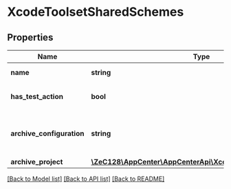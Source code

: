 # XcodeToolsetSharedSchemes

## Properties
Name | Type | Description | Notes
------------ | ------------- | ------------- | -------------
**name** | **string** | Scheme name | 
**has_test_action** | **bool** | Does scheme have a test action? | 
**archive_configuration** | **string** | Build configuration set in Archive action | [optional] 
**archive_project** | [**\ZeC128\AppCenter\AppCenterApi\XcodeSchemeArchiveProject**](XcodeSchemeArchiveProject.md) |  | [optional] 

[[Back to Model list]](../README.md#documentation-for-models) [[Back to API list]](../README.md#documentation-for-api-endpoints) [[Back to README]](../README.md)


